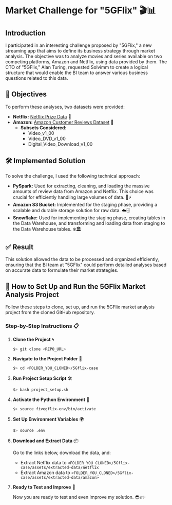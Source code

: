 # Market Challenge for "5GFlix" 🎬📊

## Introduction

I participated in an interesting challenge proposed by "5GFlix," a new streaming app that aims to define its business strategy through market analysis. The objective was to analyze movies and series available on two competing platforms, Amazon and Netflix, using data provided by them. The CTO of "5GFlix," Alan Turing, requested Solvimm to create a logical structure that would enable the BI team to answer various business questions related to this data.

## 🎯 Objectives

To perform these analyses, two datasets were provided:

- **Netflix:** [Netflix Prize Data](https://www.kaggle.com/netflix-inc/netflix-prize-data) 🎥
- **Amazon:** [Amazon Customer Reviews Dataset](https://www.kaggle.com/datasets/cynthiarempel/amazon-us-customer-reviews-dataset) 🛒
  - **Subsets Considered:**
    - Video_v1_00
    - Video_DVD_v1_00
    - Digital_Video_Download_v1_00
      
## 🛠️ Implemented Solution

To solve the challenge, I used the following technical approach:

- **PySpark:** Used for extracting, cleaning, and loading the massive amounts of review data from Amazon and Netflix. This choice was crucial for efficiently handling large volumes of data. 🐍⚡
- **Amazon S3 Bucket:** Implemented for the staging phase, providing a scalable and durable storage solution for raw data. ☁️🗄️
- **Snowflake:** Used for implementing the staging phase, creating tables in the Data Warehouse, and transforming and loading data from staging to the Data Warehouse tables. ❄️🏛️

## ✅ Result

This solution allowed the data to be processed and organized efficiently, ensuring that the BI team at "5GFlix" could perform detailed analyses based on accurate data to formulate their market strategies.


## 🚀 How to Set Up and Run the 5GFlix Market Analysis Project

Follow these steps to clone, set up, and run the 5GFlix market analysis project from the cloned GitHub repository.

### Step-by-Step Instructions 📋

1. **Clone the Project** 🌀

   ```bash
   $> git clone <REPO_URL>
   ```

2. **Navigate to the Project Folder** 📁

   ```bash
   $> cd <FOLDER_YOU_CLONED>/5Gflix-case
   ```

3. **Run Project Setup Script** 🛠️

   ```bash
   $> bash project_setup.sh
   ```

4. **Activate the Python Environment** 🐍

   ```bash
   $> source fivegflix-env/bin/activate
   ```

5. **Set Up Environment Variables** 🌍

   ```bash
   $> source .env
   ```

6. **Download and Extract Data** 📦
   
   Go to the links below, download the data, and:
   - Extract Netflix data to `<FOLDER_YOU_CLONED>/5Gflix-case/assets/extracted-data/netflix`
   - Extract Amazon data to `<FOLDER_YOU_CLONED>/5Gflix-case/assets/extracted-data/amazon>`

7. **Ready to Test and Improve** 🚀

   Now you are ready to test and even improve my solution. 😎✊✨



